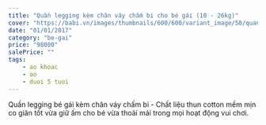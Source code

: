 ```yaml
---
title: "Quần legging kèm chân váy chấm bi cho bé gái (10 - 26kg)"
cover: "https://babi.vn/images/thumbnails/600/600/variant_image/50/quan-legging-kem-chan-vay-cham-bi-cho-be-gai_(2).jpg?t=1511954009"
date: "01/01/2017"
category: "be-gai"
price: "98000"
salePrice: ""
tags:
    - ao khoac
    - ao
    - duoi 5 tuoi
---
```


Quần legging bé gái kèm chân váy chấm bi - Chất liệu thun cotton mềm mịn co giãn tốt vừa giữ ấm cho bé vừa thoải mái trong mọi hoạt động vui chơi.
